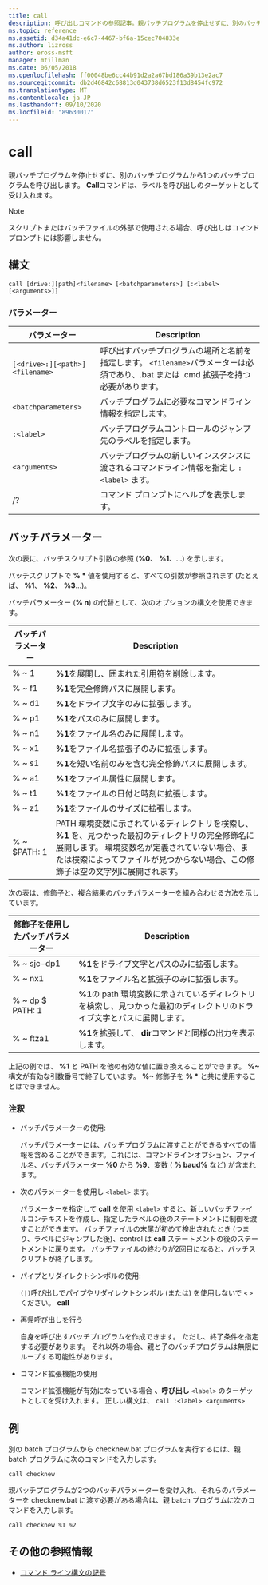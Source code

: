 ```yaml
---
title: call
description: 呼び出しコマンドの参照記事。親バッチプログラムを停止せずに、別のバッチプログラムから1つのバッチプログラムを呼び出します。
ms.topic: reference
ms.assetid: d34a41dc-e6c7-4467-bf6a-15cec704833e
ms.author: lizross
author: eross-msft
manager: mtillman
ms.date: 06/05/2018
ms.openlocfilehash: ff00048be6cc44b91d2a2a67bd186a39b13e2ac7
ms.sourcegitcommit: db2d46842c68813d043738d6523f13d8454fc972
ms.translationtype: MT
ms.contentlocale: ja-JP
ms.lasthandoff: 09/10/2020
ms.locfileid: "89630017"
---
```

# <a name="call"></a>call

親バッチプログラムを停止せずに、別のバッチプログラムから1つのバッチプログラムを呼び出します。 **Call**コマンドは、ラベルを呼び出しのターゲットとして受け入れます。

> [!NOTE]
> スクリプトまたはバッチファイルの外部で使用される場合、呼び出しはコマンドプロンプトには影響しません。

## <a name="syntax"></a>構文

```
call [drive:][path]<filename> [<batchparameters>] [:<label> [<arguments>]]
```

### <a name="parameters"></a>パラメーター

| パラメーター | Description |
| --------- | ----------- |
| `[<drive>:][<path>]<filename>` | 呼び出すバッチプログラムの場所と名前を指定します。 `<filename>`パラメーターは必須であり、.bat または .cmd 拡張子を持つ必要があります。 |
| `<batchparameters>` | バッチプログラムに必要なコマンドライン情報を指定します。 |
| `:<label>` | バッチプログラムコントロールのジャンプ先のラベルを指定します。 |
| `<arguments>` | バッチプログラムの新しいインスタンスに渡されるコマンドライン情報を指定し `:<label>` ます。|
| /? | コマンド プロンプトにヘルプを表示します。 |

## <a name="batch-parameters"></a>バッチパラメーター

次の表に、バッチスクリプト引数の参照 (**%0**、 **%1**、...) を示します。

バッチスクリプトで **% &#42;** 値を使用すると、すべての引数が参照されます (たとえば、 **%1**、 **%2**、 **%3**...)。

バッチパラメーター (**% n**) の代替として、次のオプションの構文を使用できます。

| バッチパラメーター | Description |
| --------------- | ----------- |
| % ~ 1 | **%1**を展開し、囲まれた引用符を削除します。 |
| % ~ f1 | **%1**を完全修飾パスに展開します。 |
| % ~ d1 | **%1**をドライブ文字のみに拡張します。 |
| % ~ p1 | **%1**をパスのみに展開します。 |
| % ~ n1 | **%1**をファイル名のみに展開します。 |
| % ~ x1 | **%1**をファイル名拡張子のみに拡張します。 |
| % ~ s1 | **%1**を短い名前のみを含む完全修飾パスに展開します。 |
| % ~ a1 | **%1**をファイル属性に展開します。 |
| % ~ t1 | **%1**をファイルの日付と時刻に拡張します。 |
| % ~ z1 | **%1**をファイルのサイズに拡張します。 |
| % ~ $PATH: 1 | PATH 環境変数に示されているディレクトリを検索し、 **%1** を、見つかった最初のディレクトリの完全修飾名に展開します。 環境変数名が定義されていない場合、または検索によってファイルが見つからない場合、この修飾子は空の文字列に展開されます。 |

次の表は、修飾子と、複合結果のバッチパラメーターを組み合わせる方法を示しています。

| 修飾子を使用したバッチパラメーター | Description |
| ----------------------------- | ----------- |
| % ~ sjc-dp1 | **%1**をドライブ文字とパスのみに拡張します。 |
| % ~ nx1 | **%1**をファイル名と拡張子のみに拡張します。 |
| % ~ dp $ PATH: 1 | **%1**の path 環境変数に示されているディレクトリを検索し、見つかった最初のディレクトリのドライブ文字とパスに展開します。 |
| % ~ ftza1 | **%1**を拡張して、 **dir**コマンドと同様の出力を表示します。 |

上記の例では、 **%1** と PATH を他の有効な値に置き換えることができます。 **%~** 構文が有効な引数番号で終了しています。 **%~** 修飾子を **% &#42;** と共に使用することはできません。

### <a name="remarks"></a>注釈

- バッチパラメーターの使用:

    バッチパラメーターには、バッチプログラムに渡すことができるすべての情報を含めることができます。これには、コマンドラインオプション、ファイル名、バッチパラメーター **%0** から **%9**、変数 ( **% baud%** など) が含まれます。

- 次のパラメーターを使用し `<label>` ます。

    パラメーターを指定して **call** を使用 `<label>` すると、新しいバッチファイルコンテキストを作成し、指定したラベルの後のステートメントに制御を渡すことができます。 バッチファイルの末尾が初めて検出されたとき (つまり、ラベルにジャンプした後)、control は **call** ステートメントの後のステートメントに戻ります。 バッチファイルの終わりが2回目になると、バッチスクリプトが終了します。

- パイプとリダイレクトシンボルの使用:

    `(|)`呼び出しでパイプやリダイレクトシンボル (または) を使用しないで `<` `>` ください。 **call**

- 再帰呼び出しを行う

    自身を呼び出すバッチプログラムを作成できます。 ただし、終了条件を指定する必要があります。 それ以外の場合、親と子のバッチプログラムは無限にループする可能性があります。

- コマンド拡張機能の使用

    コマンド拡張機能が有効になっている場合 **、呼び出し** `<label>` のターゲットとしてを受け入れます。 正しい構文は、 `call :<label> <arguments>`

## <a name="examples"></a>例

別の batch プログラムから checknew.bat プログラムを実行するには、親 batch プログラムに次のコマンドを入力します。

```
call checknew
```

親バッチプログラムが2つのバッチパラメーターを受け入れ、それらのパラメーターを checknew.bat に渡す必要がある場合は、親 batch プログラムに次のコマンドを入力します。

```
call checknew %1 %2
```

## <a name="additional-references"></a>その他の参照情報

- [コマンド ライン構文の記号](command-line-syntax-key.md)
